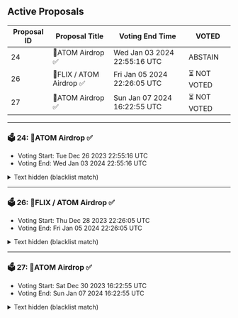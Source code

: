 ## Active Proposals

| Proposal ID | Proposal Title | Voting End Time | VOTED |
|-------------|----------------|-----------------|-------|
| 24 | 💎ATOM Airdrop ✅ | Wed Jan 03 2024 22:55:16 UTC | ABSTAIN |
| 26 | 💎FLIX / ATOM Airdrop ✅ | Fri Jan 05 2024 22:26:05 UTC | ⏳ NOT VOTED |
| 27 | 💎ATOM Airdrop ✅ | Sun Jan 07 2024 16:22:55 UTC | ⏳ NOT VOTED |

---

### 🗳 24: 💎ATOM Airdrop ✅
- Voting Start: Tue Dec 26 2023 22:55:16 UTC
- Voting End: Wed Jan 03 2024 22:55:16 UTC

<details>
<summary>Text hidden (blacklist match)</summary>
 
</details>

---

### 🗳 26: 💎FLIX / ATOM Airdrop ✅
- Voting Start: Thu Dec 28 2023 22:26:05 UTC
- Voting End: Fri Jan 05 2024 22:26:05 UTC

<details>
<summary>Text hidden (blacklist match)</summary>
 
</details>

---

### 🗳 27: 💎ATOM Airdrop ✅
- Voting Start: Sat Dec 30 2023 16:22:55 UTC
- Voting End: Sun Jan 07 2024 16:22:55 UTC

<details>
<summary>Text hidden (blacklist match)</summary>
 
</details>
